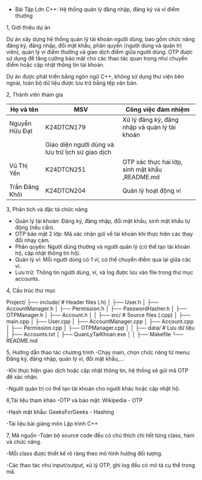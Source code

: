* Bài Tập Lớn C++: Hệ thống quản lý đăng nhập, đăng ký và ví điểm thưởng


1, Giới thiệu dự án

Dự án xây dựng hệ thống quản lý tài khoản người dùng, bao gồm chức năng đăng ký, đăng nhập, đổi mật khẩu, phân quyền (người dùng và quản trị viên), quản lý ví điểm thưởng và giao dịch điểm giữa người dùng. OTP được sử dụng để tăng cường bảo mật cho các thao tác quan trọng như chuyển điểm hoặc cập nhật thông tin tài khoản.

Dự án được phát triển bằng ngôn ngữ C++, không sử dụng thư viện bên ngoài, toàn bộ dữ liệu được lưu trữ bằng tệp văn bản.


2, Thành viên tham gia

| Họ và tên       | MSV        | Công việc đảm nhiệm                                  |
|-----------------|----------  |------------------------------------------------------|
| Nguyễn Hữu Đạt  | K24DTCN179 | Xử lý đăng ký, đăng nhập và quản lý tài khoản 
                               |Giao diện người dùng và lưu trữ lịch sử giao dịch
| Vũ Thị Yến      | K24DTCN251 | OTP xác thực hai lớp, sinh mật khẩu ,README.md       |
| Trần Đăng Khôi  | K24DTCN204 | Quản lý hoạt động ví                                 | 


3, Phân tích và đặc tả chức năng

- Quản lý tài khoản: Đăng ký, đăng nhập, đổi mật khẩu, sinh mật khẩu tự động (nếu cần).
- OTP bảo mật 2 lớp: Mã xác nhận gửi về tài khoản khi thực hiện các thay đổi nhạy cảm.
- Phân quyền: Người dùng thường và người quản lý (có thể tạo tài khoản hộ, cập nhật thông tin hộ).
- Quản lý ví: Mỗi người dùng có 1 ví, có thể chuyển điểm qua lại giữa các ví.
- Lưu trữ: Thông tin người dùng, ví, và log được lưu vào file trong thư mục accounts.



4, Cấu trúc thư mục

Project/
├── include/ # Header files (.h)
│ ├── User.h
│ ├── AccountManager.h
│ ├── Permission.h
│ ├── PasswordHasher.h
│ ├── OTPManager.h
│ ├── Account.h
│ 
│
├── src/ # Source files (.cpp)
│ ├── main.cpp
│ ├── User.cpp
│ ├── AccountManager.cpp
│ ├── Account.cpp
│ ├── Permission.cpp
│ ├── OTPManager.cpp
│ 
│
├── data/ # Lưu dữ liệu
│ ├── Accounts.txt
│ ├── QuanLyTaiKhoan.exe
│ 
│
├── Makefile
└── README.md




5, Hướng dẫn thao tác chương trình
-Chạy main, chọn chức năng từ menu: Đăng ký, đăng nhập, quản lý ví, đổi mật khẩu,...

-Khi thực hiện giao dịch hoặc cập nhật thông tin, hệ thống sẽ gửi mã OTP để xác nhận.

-Người quản trị có thể tạo tài khoản cho người khác hoặc cập nhật hộ.

6,Tài liệu tham khảo
-OTP và bảo mật: Wikipedia - OTP

-Hash mật khẩu: GeeksForGeeks - Hashing

-Tài liệu bài giảng môn Lập trình C++

7,  Mã nguồn
-Toàn bộ source code đều có chú thích chi tiết từng class, hàm và chức năng.

-Mỗi class được thiết kế rõ ràng theo mô hình hướng đối tượng.

-Các thao tác như input/output, xử lý OTP, ghi log đều có mô tả cụ thể trong mã.
